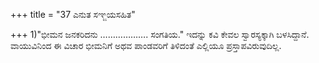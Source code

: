 +++
title = "37 ಎನುತ ಸಞ್ಜಯಸಹಿತ"

+++
1)"ಭೀಮನ ಜನಕರಿದನು ………………. ಸಂಗತಿಯ." ಇದನ್ನು ಕವಿ ಕೇವಲ ಸ್ವಾರಸ್ಯಕ್ಕಾಗಿ ಬಳಸಿದ್ದಾನೆ. ವಾಯುವಿನಿಂದ ಈ ವಿಚಾರ ಭೀಮನಿಗೆ ಅಥವ ಪಾಂಡವರಿಗೆ ತಿಳಿದಂತೆ ಎಲ್ಲಿಯೂ ಪ್ರಸ್ತಾಪವಿರುವುದಿಲ್ಲ.